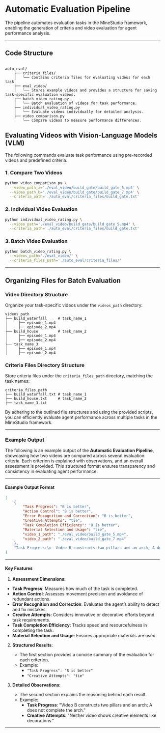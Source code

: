 # Automatic Evaluation Pipeline

The pipeline automates evaluation tasks in the MineStudio framework, enabling the generation of criteria and video evaluation for agent performance analysis.

---


## Code Structure

```plaintext

auto_eval/
    ├── criteria_files/
    │   └── Contains criteria files for evaluating videos for each task.
    ├── eval_video/
    │   └── Stores example videos and provides a structure for saving task-specific evaluation videos.
    ├── batch_video_rating.py
    │   └── Batch evaluation of videos for task performance.
    ├── individual_video_rating.py
    │   └── Evaluate videos individually for detailed analysis.
    ├── video_comparison.py
        └── Compare videos to measure performance differences.
```


## Evaluating Videos with Vision-Language Models (VLM)

The following commands evaluate task performance using pre-recorded videos and predefined criteria.

### 1. Compare Two Videos

```bash
python video_comparison.py \
  --video_path_a='./eval_video/build_gate/build_gate_5.mp4' \
  --video_path_b='./eval_video/build_gate/build_gate_7.mp4' \
  --criteria_path='./auto_eval/criteria_files/build_gate.txt'
```

### 2. Individual Video Evaluation

```bash
python individual_video_rating.py \
  --video_path='./eval_video/build_gate/build_gate_5.mp4' \
  --criteria_path='./auto_eval/criteria_files/build_gate.txt'
```

### 3. Batch Video Evaluation

```bash
python batch_video_rating.py \
  --videos_path='./eval_video/' \
  --criteria_files_path='./auto_eval/criteria_files/'
```

---

## Organizing Files for Batch Evaluation

### Video Directory Structure

Organize your task-specific videos under the `videos_path` directory:

```
videos_path     
├── build_waterfall     # task_name_1     
│     ├── episode_1.mp4
│     ├── episode_2.mp4
├── build_house         # task_name_2
│     ├── episode_1.mp4
│     ├── episode_2.mp4
├── task_name_3
│     ├── episode_1.mp4
│     ├── episode_2.mp4
```

### Criteria Files Directory Structure

Store criteria files under the `criteria_files_path` directory, matching the task names:

```
criteria_files_path     
├── build_waterfall.txt # task_name_1     
├── build_house.txt     # task_name_2
├── task_name_3.txt
```


By adhering to the outlined file structures and using the provided scripts, you can efficiently evaluate agent performance across multiple tasks in the MineStudio framework.

---

### Example Output

The following is an example output of the **Automatic Evaluation Pipeline**, showcasing how two videos are compared across several evaluation criteria. Each criterion is explained with observations, and an overall assessment is provided. This structured format ensures transparency and consistency in evaluating agent performance.

---

#### Example Output Format

```json
[
    {
        "Task Progress": "B is better",
        "Action Control": "B is better",
        "Error Recognition and Correction": "B is better",
        "Creative Attempts": "tie",
        "Task Completion Efficiency": "B is better",
        "Material Selection and Usage": "tie",
        "video_1_path": "./eval_video/build_gate_5.mp4",
        "video_2_path": "./eval_video/build_gate_7.mp4"
    },
    "Task Progress:\n- Video B constructs two pillars and an arch; A does not complete the arch.\nresult: B is better\n\nAction Control:\n- Video A shows more wandering and redundant actions.\nresult: B is better\n\nError Recognition and Correction:\n- Video B corrects structure misalignments.\nresult: B is better\n\nCreative Attempts:\n- Neither video shows creative elements like decorations.\nresult: tie\n\nTask Completion Efficiency:\n- Video B completes the task faster and more efficiently.\nresult: B is better\n\nMaterial Selection and Usage:\n- Both use oak planks appropriately.\nresult: tie\n"
]
```

---

#### Key Features

1. **Assessment Dimensions**:
  - **Task Progress**: Measures how much of the task is completed.
  - **Action Control**: Assesses movement precision and avoidance of redundant actions.
  - **Error Recognition and Correction**: Evaluates the agent’s ability to detect and fix mistakes.
  - **Creative Attempts**: Considers innovative or decorative efforts beyond task requirements.
  - **Task Completion Efficiency**: Tracks speed and resourcefulness in completing the task.
  - **Material Selection and Usage**: Ensures appropriate materials are used.

2. **Structured Results**:
   - The first section provides a concise summary of the evaluation for each criterion.
   - Example:
     - `"Task Progress": "B is better"`
     - `"Creative Attempts": "tie"`

3. **Detailed Observations**:
   - The second section explains the reasoning behind each result.
   - Example:
     - **Task Progress**: "Video B constructs two pillars and an arch; A does not complete the arch."
     - **Creative Attempts**: "Neither video shows creative elements like decorations."

---